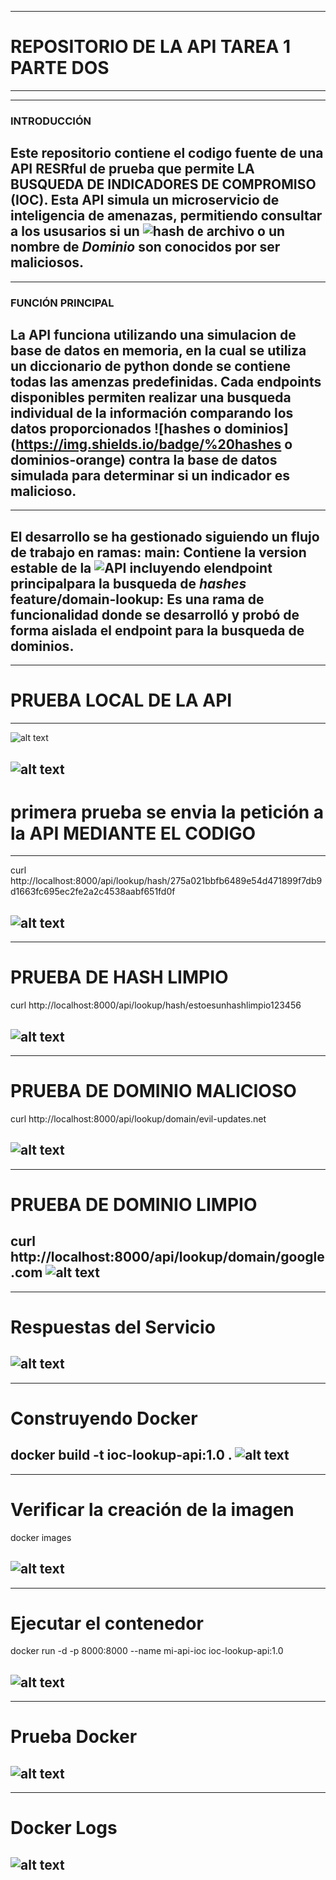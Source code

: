 -----------------------------------------------------------------------
# REPOSITORIO DE LA API TAREA 1 PARTE DOS
-----------------------------------------------------------------------

-----------------------------------------------------------------------
### INTRODUCCIÓN

Este repositorio contiene el codigo fuente de una API RESRful de prueba que permite LA BUSQUEDA DE INDICADORES DE COMPROMISO (IOC). Esta API simula un microservicio de inteligencia de amenazas, permitiendo consultar a los ususarios si un ![hash](https://img.shields.io/badge/%20hash-orange) de archivo o un nombre de *Dominio* son conocidos por ser maliciosos.
------------------------------------------------------------------------
------------------------------------------------------------------------
### FUNCIÓN PRINCIPAL

La **API** funciona utilizando una simulacion de base de datos en memoria, en la cual se utiliza un diccionario de python donde se contiene todas las amenzas predefinidas. Cada endpoints disponibles permiten realizar una busqueda individual de la información comparando los datos proporcionados ![hashes o dominios](https://img.shields.io/badge/%20hashes o dominios-orange) contra la base de datos simulada para determinar si un indicador es malicioso.
-------------------------------------------------------------------------
-------------------------------------------------------------------------
El desarrollo se ha gestionado siguiendo un flujo de trabajo en ramas:
**main**: Contiene la version estable de la ![API](https://img.shields.io/badge/%20API-orange) incluyendo elendpoint principalpara la busqueda de *hashes* 
**feature/domain-lookup**: Es una rama de funcionalidad donde se desarrolló y probó de forma aislada el endpoint para la busqueda de dominios.
-------------------------------------------------------------------------

-------------------------------------------------------------------------
# PRUEBA LOCAL DE LA API
-----------------------------------------------------------------------
![alt text](images/image.png)

![alt text](images/image-12.png)
-----------------------------------------------------------------------
# primera prueba se envia la petición a la API MEDIANTE EL CODIGO
-----------------------------------------------------------------------
curl http://localhost:8000/api/lookup/hash/275a021bbfb6489e54d471899f7db9d1663fc695ec2fe2a2c4538aabf651fd0f

![alt text](images/image-1.png)
-----------------------------------------------------------------------
-----------------------------------------------------------------------
# PRUEBA DE HASH LIMPIO

curl http://localhost:8000/api/lookup/hash/estoesunhashlimpio123456

![alt text](images/image-2.png)
-----------------------------------------------------------------------
-----------------------------------------------------------------------
# PRUEBA DE DOMINIO MALICIOSO

curl http://localhost:8000/api/lookup/domain/evil-updates.net

![alt text](images/image-3.png)
-----------------------------------------------------------------------
-----------------------------------------------------------------------
# PRUEBA DE DOMINIO LIMPIO
curl http://localhost:8000/api/lookup/domain/google.com
![alt text](images/image-5.png)
-----------------------------------------------------------------------
-----------------------------------------------------------------------
# Respuestas del Servicio
![alt text](images/image-6.png)
-----------------------------------------------------------------------
-----------------------------------------------------------------------
# Construyendo Docker

docker build -t ioc-lookup-api:1.0 . 
![alt text](images/image-7.png)
-----------------------------------------------------------------------
-----------------------------------------------------------------------
# Verificar la creación de la imagen
docker images

![alt text](images/image-8.png)
-----------------------------------------------------------------------
-----------------------------------------------------------------------
# Ejecutar el contenedor 
docker run -d -p 8000:8000 --name mi-api-ioc ioc-lookup-api:1.0

![alt text](images/image-9.png)
-----------------------------------------------------------------------
-----------------------------------------------------------------------
# Prueba Docker 

![alt text](images/image-10.png)
-----------------------------------------------------------------------
-----------------------------------------------------------------------
# Docker Logs

![alt text](images/image-11.png)
-----------------------------------------------------------------------
